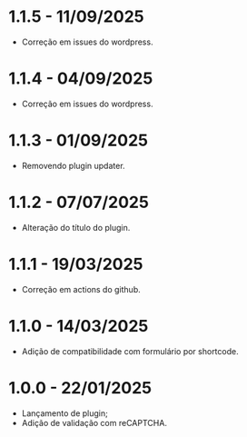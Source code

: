 # 1.1.5 - 11/09/2025
* Correção em issues do wordpress.

# 1.1.4 - 04/09/2025
* Correção em issues do wordpress.

# 1.1.3 - 01/09/2025
* Removendo plugin updater.

# 1.1.2 - 07/07/2025
* Alteração do título do plugin.

# 1.1.1 - 19/03/2025
* Correção em actions do github.

# 1.1.0 - 14/03/2025
* Adição de compatibilidade com formulário por shortcode.

# 1.0.0 - 22/01/2025
* Lançamento de plugin;
* Adição de validação com reCAPTCHA.